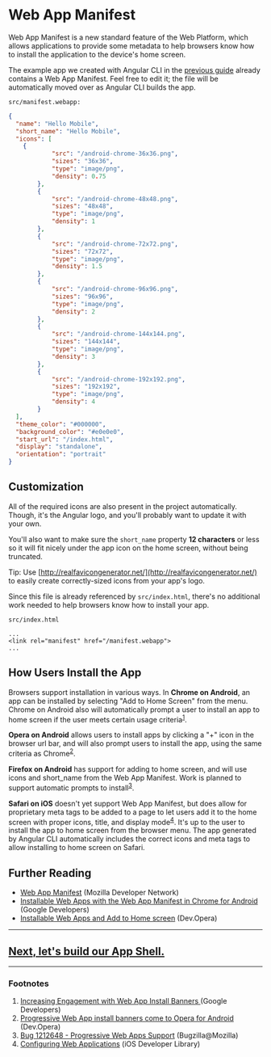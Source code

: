 # Web App Manifest

Web App Manifest is a new standard feature of the Web Platform, which
allows applications to provide some metadata to help browsers know how
to install the application to the device's home screen.

The example app we created with Angular CLI in the [previous guide](./cli-setup.md)
already contains a Web App Manifest. Feel free to edit it; the file will be
automatically moved over as Angular CLI builds the app.

`src/manifest.webapp:`

```json
{
  "name": "Hello Mobile",
  "short_name": "Hello Mobile",
  "icons": [
    {
			"src": "/android-chrome-36x36.png",
			"sizes": "36x36",
			"type": "image/png",
			"density": 0.75
		},
		{
			"src": "/android-chrome-48x48.png",
			"sizes": "48x48",
			"type": "image/png",
			"density": 1
		},
		{
			"src": "/android-chrome-72x72.png",
			"sizes": "72x72",
			"type": "image/png",
			"density": 1.5
		},
		{
			"src": "/android-chrome-96x96.png",
			"sizes": "96x96",
			"type": "image/png",
			"density": 2
		},
		{
			"src": "/android-chrome-144x144.png",
			"sizes": "144x144",
			"type": "image/png",
			"density": 3
		},
		{
			"src": "/android-chrome-192x192.png",
			"sizes": "192x192",
			"type": "image/png",
			"density": 4
		}
  ],
  "theme_color": "#000000",
  "background_color": "#e0e0e0",
  "start_url": "/index.html",
  "display": "standalone",
  "orientation": "portrait"
}
```

## Customization

All of the required icons are also present in the project automatically. Though,
it's the Angular logo, and you'll probably want to update it with your own.

You'll also want to make sure the `short_name` property **12 characters** or less so
it will fit nicely under the app icon on the home screen, without being truncated.

Tip: Use [http://realfavicongenerator.net/](http://realfavicongenerator.net/) to easily
create correctly-sized icons from your app's logo.

Since this file is already referenced by `src/index.html`, there's no additional
work needed to help browsers know how to install your app.

`src/index.html`

```
...
<link rel="manifest" href="/manifest.webapp">
...
```

## How Users Install the App

Browsers support installation in various ways. In **Chrome on Android**,
an app can be installed by selecting "Add to Home Screen" from the
menu. Chrome on Android also will automatically prompt a user to install
an app to home screen if the user meets certain usage criteria<sup>[1](#footnote1)</sup>.

**Opera on Android** allows users to install apps by clicking a "+" icon in the browser url
bar, and will also prompt users to install the app, using the same criteria
as Chrome<sup>[2](#footnote2)</sup>.

**Firefox on Android** has support for adding to home screen, and will use icons and short_name
from the Web App Manifest. Work is planned to support automatic prompts to install<sup>[3](#footnote3)</sup>.

**Safari on iOS** doesn't yet support Web App Manifest, but does allow for proprietary meta tags to
be added to a page to let users add it to the home screen with proper icons, title, and display
mode<sup>[4](#footnote4)</sup>. It's up to the user to install the app to home screen from the
browser menu. The app generated by Angular CLI automatically includes the correct
icons and meta tags to allow installing to home screen on Safari.


## Further Reading

 * [Web App Manifest](https://developer.mozilla.org/en-US/docs/Web/Manifest)  (Mozilla Developer Network)
 * [Installable Web Apps with the Web App Manifest in Chrome for Android](https://developers.google.com/web/updates/2014/11/Support-for-installable-web-apps-with-webapp-manifest-in-chrome-38-for-Android?hl=en) (Google Developers)
 * [Installable Web Apps and Add to Home screen](https://dev.opera.com/articles/installable-web-apps/) (Dev.Opera)

---

## [Next, let's build our App Shell.](./app-shell.md)

---

### Footnotes

 1. <a name="footnote1"></a>[Increasing Engagement with Web App Install Banners
](https://developers.google.com/web/updates/2015/03/increasing-engagement-with-app-install-banners-in-chrome-for-android?hl=en) (Google Developers)
 2. <a name="footnote2"></a>[Progressive Web App install banners come to Opera for Android](https://dev.opera.com/blog/web-app-install-banners/) (Dev.Opera)
 3. <a name="footnote3"></a>[Bug 1212648 - Progressive Web Apps Support](https://bugzilla.mozilla.org/show_bug.cgi?id=1212648) (Bugzilla@Mozilla)
 4. <a name="footnote4"></a>[Configuring Web Applications](https://developer.apple.com/library/ios/documentation/AppleApplications/Reference/SafariWebContent/ConfiguringWebApplications/ConfiguringWebApplications.html) (iOS Developer Library)